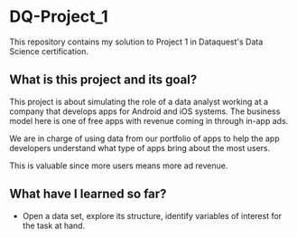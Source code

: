 # DQ-Project_1
This repository contains my solution to Project 1 in Dataquest's Data Science certification.

## What is this project and its goal?
This project is about simulating the role of a data analyst working at a company that develops apps for Android and iOS systems. The business model here is one of free apps with revenue coming in through in-app ads.

We are in charge of using data from our portfolio of apps to help the app developers understand what type of apps bring about the most users.

This is valuable since more users means more ad revenue.

## What have I learned so far?
- Open a data set, explore its structure, identify variables of interest for the task at hand.
